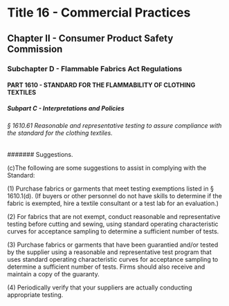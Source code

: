 
# Title 16 - Commercial Practices
## Chapter II - Consumer Product Safety Commission
### Subchapter D - Flammable Fabrics Act Regulations
#### PART 1610 - STANDARD FOR THE FLAMMABILITY OF CLOTHING TEXTILES
##### Subpart C - Interpretations and Policies
###### § 1610.61 Reasonable and representative testing to assure compliance with the standard for the clothing textiles.
####### Suggestions.

(c)The following are some suggestions to assist in complying with the Standard:

(1) Purchase fabrics or garments that meet testing exemptions listed in § 1610.1(d). (If buyers or other personnel do not have skills to determine if the fabric is exempted, hire a textile consultant or a test lab for an evaluation.)

(2) For fabrics that are not exempt, conduct reasonable and representative testing before cutting and sewing, using standard operating characteristic curves for acceptance sampling to determine a sufficient number of tests.

(3) Purchase fabrics or garments that have been guarantied and/or tested by the supplier using a reasonable and representative test program that uses standard operating characteristic curves for acceptance sampling to determine a sufficient number of tests. Firms should also receive and maintain a copy of the guaranty.

(4) Periodically verify that your suppliers are actually conducting appropriate testing.
